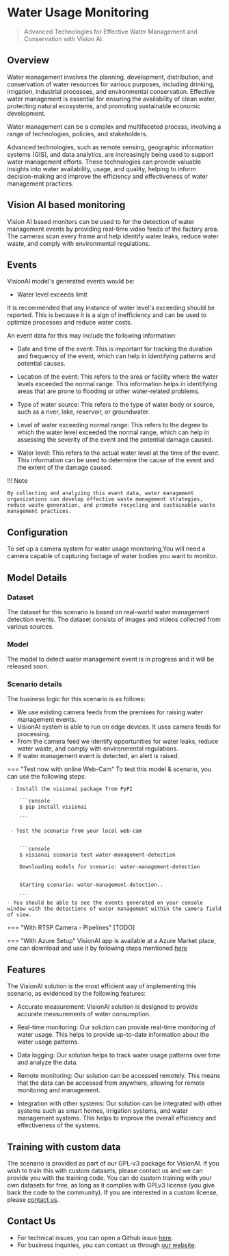 # Water Usage Monitoring

>Advanced Technologies for Effective Water Management and Conservation with Vision AI.


## Overview

Water management involves the planning, development, distribution, and conservation of water resources for various purposes, including drinking, irrigation, industrial processes, and environmental conservation. Effective water management is essential for ensuring the availability of clean water, protecting natural ecosystems, and promoting sustainable economic development.

Water management can be a complex and multifaceted process, involving a range of technologies, policies, and stakeholders. 

Advanced technologies, such as remote sensing, geographic information systems (GIS), and data analytics, are increasingly being used to support water management efforts. These technologies can provide valuable insights into water availability, usage, and quality, helping to inform decision-making and improve the efficiency and effectiveness of water management practices.

## Vision AI based monitoring

Vision AI based monitors can be used to for the detection of water management events by providing real-time video feeds of the factory area. The cameras scan every frame and help identify water leaks, reduce water waste, and comply with environmental regulations.

## Events

VisionAI model's generated events would be:

- Water level exceeds limit

It is recommended that any instance of water level's exceeding should be reported. This is because it is a sign of inefficiency and can be used to optimize processes and reduce water costs. 

An event data for this may include the following information:

 - Date and time of the event: This is important for tracking the duration and frequency of the event, which can help in identifying patterns and potential causes.

- Location of the event: This refers to the area or facility where the water levels exceeded the normal range. This information helps in identifying areas that are prone to flooding or other water-related problems.

- Type of water source: This refers to the type of water body or source, such as a river, lake, reservoir, or groundwater. 

- Level of water exceeding normal range: This refers to the degree to which the water level exceeded the normal range, which can help in assessing the severity of the event and the potential damage caused.

- Water level: This refers to the actual water level at the time of the event. This information can be used to determine the cause of the event and the extent of the damage caused.


!!! Note

    By collecting and analyzing this event data, water management organizations can develop effective waste management strategies, reduce waste generation, and promote recycling and sustainable waste management practices.

## Configuration
To set up a camera system for water usage monitoring,You will need a camera capable of capturing footage of water bodies you want to monitor. 

## Model Details

### Dataset
The dataset for this scenario is based on real-world water management detection events.
The dataset consists of images and videos collected from various sources. 

### Model

The model to detect water management event is in progress and it will be released soon.


### Scenario details

The business logic for this scenario is as follows:

- We use existing camera feeds from the premises for raising water management events.
- VisionAI system is able to run on edge devices. It uses camera feeds for processing.
- From the camera feed we identify opportunities for water leaks, reduce water waste, and comply with environmental regulations.
- If water management event is detected, an alert is raised.

=== "Test now with online Web-Cam"
     To test this model & scenario, you can use the following steps:
     
     - Install the visionai package from PyPI
     
        ```console
        $ pip install visionai
        
        ```
     
     - Test the scenario from your local web-cam
     

        ```console
        $ visionai scenario test water-management-detection

        Downloading models for scenario: water-management-detection
        

        Starting scenario: water-management-detection..

        ```
    - You should be able to see the events generated on your console window with the detections of water management within the camera field of view.

=== "With RTSP Camera - Pipelines"
     [TODO]
 
=== "With Azure Setup"
     VisionAI app is available at a Azure Market place, one can download and use it by following steps mentioned [here](../overview/azure-managed-app.md)


## Features
The VisionAI solution is the most efficient way of implementing this scenario, as evidenced by the following features:

- Accurate measurement: VisionAI solution is designed to provide accurate measurements of water consumption. 

- Real-time monitoring: Our solution can provide real-time monitoring of water usage. This helps to provide up-to-date information about the water usage patterns.

- Data logging: Our solution helps to track water usage patterns over time and analyze the data.

- Remote monitoring: Our solution can be accessed remotely. This means that the data can be accessed from anywhere, allowing for remote monitoring and management.

- Integration with other systems: Our solution can be integrated with other systems such as smart homes, irrigation systems, and water management systems. This helps to improve the overall efficiency and effectiveness of the systems.

## Training with custom data

The scenario is provided as part of our GPL-v3 package for VisionAI. If you wish to train this with custom datasets, please contact us and we can provide you with the training code. You can do custom training with your own datasets for free, as long as it complies with GPLv3 license (you give back the code to the community). If you are interested in a custom license, please [contact us](../company/contact.md).


## Contact Us

- For technical issues, you can open a Github issue [here](https://github.com/visionify/visionai).
- For business inquiries, you can contact us through [our website](https://visionify.ai/contact).